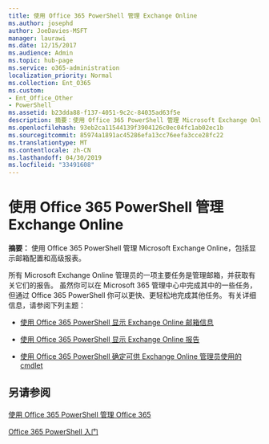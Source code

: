 ```yaml
---
title: 使用 Office 365 PowerShell 管理 Exchange Online
ms.author: josephd
author: JoeDavies-MSFT
manager: laurawi
ms.date: 12/15/2017
ms.audience: Admin
ms.topic: hub-page
ms.service: o365-administration
localization_priority: Normal
ms.collection: Ent_O365
ms.custom:
- Ent_Office_Other
- PowerShell
ms.assetid: b23dda88-f137-4051-9c2c-84035ad63f5e
description: 摘要：使用 Office 365 PowerShell 管理 Microsoft Exchange Online，包括显示邮箱配置和显示高级报告。
ms.openlocfilehash: 93eb2ca11544139f3904126c0ec04fc1ab02ec1b
ms.sourcegitcommit: 85974a1891ac45286efa13cc76eefa3cce28fc22
ms.translationtype: MT
ms.contentlocale: zh-CN
ms.lasthandoff: 04/30/2019
ms.locfileid: "33491608"
---
```

# <a name="manage-exchange-online-with-office-365-powershell"></a>使用 Office 365 PowerShell 管理 Exchange Online

 **摘要：** 使用 Office 365 PowerShell 管理 Microsoft Exchange Online，包括显示邮箱配置和高级报表。
  
所有 Microsoft Exchange Online 管理员的一项主要任务是管理邮箱，并获取有关它们的报告。 虽然你可以在 Microsoft 365 管理中心中完成其中的一些任务，但通过 Office 365 PowerShell 你可以更快、更轻松地完成其他任务。 有关详细信息，请参阅下列主题：
  
- [使用 Office 365 PowerShell 显示 Exchange Online 邮箱信息](https://technet.microsoft.com/en-us/library/mt771881%28v=exchg.160%29.aspx)
    
- [使用 Office 365 PowerShell 显示 Exchange Online 报告](https://technet.microsoft.com/en-us/library/mt771882%28v=exchg.160%29.aspx)
    
- [使用 Office 365 PowerShell 确定可供 Exchange Online 管理员使用的 cmdlet](https://technet.microsoft.com/en-us/library/mt771883%28v=exchg.160%29.aspx)
    
## <a name="see-also"></a>另请参阅

#### 

[使用 Office 365 PowerShell 管理 Office 365](manage-office-365-with-office-365-powershell.md)
  
[Office 365 PowerShell 入门](getting-started-with-office-365-powershell.md)

